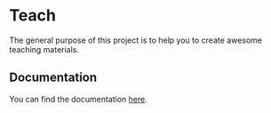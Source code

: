 # Teach

The general purpose of this project is to help you to create awesome teaching materials.

## Documentation

You can find the documentation [here](https://foldik.github.io/teach/dist/index.html).
